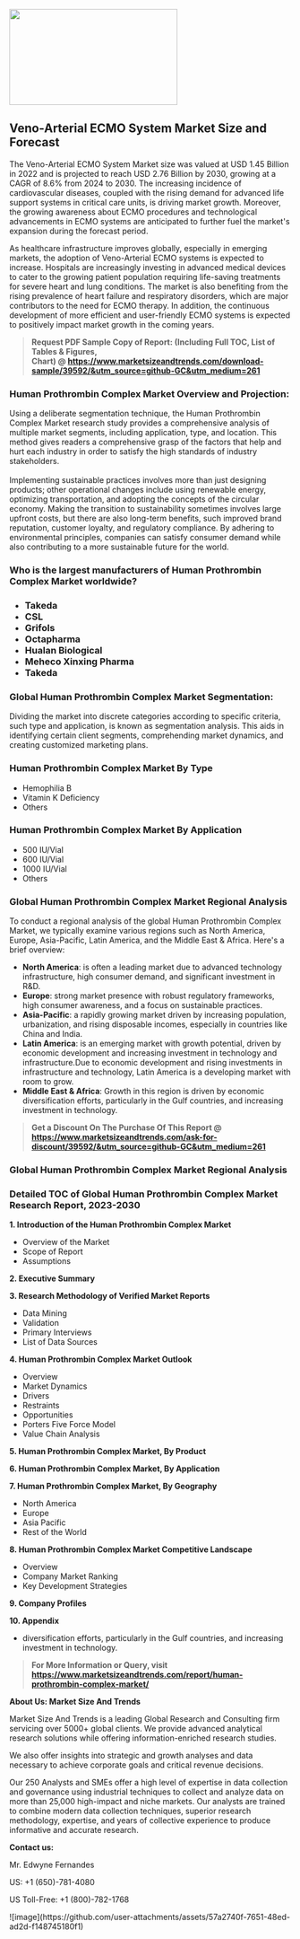 <p><img class="alignnone size-medium wp-image-20088" src="https://ffe5etoiles.com/wp-content/uploads/2024/12/MST1-300x171.png" alt="" width="300" height="171" /></p><h2>Veno-Arterial ECMO System Market Size and Forecast</h2><p>The Veno-Arterial ECMO System Market size was valued at USD 1.45 Billion in 2022 and is projected to reach USD 2.76 Billion by 2030, growing at a CAGR of 8.6% from 2024 to 2030. The increasing incidence of cardiovascular diseases, coupled with the rising demand for advanced life support systems in critical care units, is driving market growth. Moreover, the growing awareness about ECMO procedures and technological advancements in ECMO systems are anticipated to further fuel the market's expansion during the forecast period.</p><p>As healthcare infrastructure improves globally, especially in emerging markets, the adoption of Veno-Arterial ECMO systems is expected to increase. Hospitals are increasingly investing in advanced medical devices to cater to the growing patient population requiring life-saving treatments for severe heart and lung conditions. The market is also benefiting from the rising prevalence of heart failure and respiratory disorders, which are major contributors to the need for ECMO therapy. In addition, the continuous development of more efficient and user-friendly ECMO systems is expected to positively impact market growth in the coming years.</p></p><blockquote id="" class=""><strong>Request PDF Sample Copy of Report: (Including Full TOC, List of Tables &amp; Figures, Chart)&nbsp;@&nbsp;<strong><a href="https://www.marketsizeandtrends.com/download-sample/39592/&utm_source=github-GC&utm_medium=261" target="_blank">https://www.marketsizeandtrends.com/download-sample/39592/&utm_source=github-GC&utm_medium=261</a></strong></strong></blockquote><h3 id="" class="">Human Prothrombin Complex Market&nbsp;Overview and Projection:</h3><p id="" class="">Using a deliberate segmentation technique, the Human Prothrombin Complex Market research study provides a comprehensive analysis of multiple market segments, including application, type, and location. This method gives readers a comprehensive grasp of the factors that help and hurt each industry in order to satisfy the high standards of industry stakeholders. <br /> <br />Implementing sustainable practices involves more than just designing products; other operational changes include using renewable energy, optimizing transportation, and adopting the concepts of the circular economy. Making the transition to sustainability sometimes involves large upfront costs, but there are also long-term benefits, such improved brand reputation, customer loyalty, and regulatory compliance. By adhering to environmental principles, companies can satisfy consumer demand while also contributing to a more sustainable future for the world.</p><h3 id="" class="">Who is the largest manufacturers of&nbsp;Human Prothrombin Complex Market worldwide?</h3><h3 class=""><p><ul><li>Takeda </li><li> CSL </li><li> Grifols </li><li> Octapharma </li><li> Hualan Biological </li><li> Meheco Xinxing Pharma </li><li> Takeda</li></ul></p></h3><h3 id="" class="">Global&nbsp;Human Prothrombin Complex Market Segmentation:</h3><p id="" class="">Dividing the market into discrete categories according to specific criteria, such type and application, is known as segmentation analysis. This aids in identifying certain client segments, comprehending market dynamics, and creating customized marketing plans.</p><h3 id="" class="">Human Prothrombin Complex Market&nbsp;By Type</h3><p><p><ul><li>Hemophilia B </li><li> Vitamin K Deficiency </li><li> Others</p></li></ul></p></p><h3 id="" class="">Human Prothrombin Complex Market&nbsp;By Application</h3><p class=""><p><ul><li>500 IU/Vial </li><li> 600 IU/Vial </li><li> 1000 IU/Vial </li><li> Others</li></ul></p></p><h3 id="" class="">Global Human Prothrombin Complex Market Regional Analysis</h3><p id="" class="">To conduct a regional analysis of the global Human Prothrombin Complex Market, we typically examine various regions such as North America, Europe, Asia-Pacific, Latin America, and the Middle East &amp; Africa. Here's a brief overview:</p><ul><li><strong>North America</strong>: is often a leading market due to advanced technology infrastructure, high consumer demand, and significant investment in R&amp;D.</li><li><strong>Europe</strong>: strong market presence with robust regulatory frameworks, high consumer awareness, and a focus on sustainable practices.</li><li><strong>Asia-Pacific</strong>: a rapidly growing market driven by increasing population, urbanization, and rising disposable incomes, especially in countries like China and India.</li><li><strong>Latin America</strong>: is an emerging market with growth potential, driven by economic development and increasing investment in technology and infrastructure.Due to economic development and rising investments in infrastructure and technology, Latin America is a developing market with room to grow.</li><li><strong>Middle East &amp; Africa</strong>: Growth in this region is driven by economic diversification efforts, particularly in the Gulf countries, and increasing investment in technology.</li></ul><blockquote id="" class=""><strong>Get a Discount On The Purchase Of This Report @ <strong><a href="https://www.marketsizeandtrends.com/ask-for-discount/39592/&utm_source=github-GC&utm_medium=261" target="_blank">https://www.marketsizeandtrends.com/ask-for-discount/39592/&utm_source=github-GC&utm_medium=261</a></strong></strong></blockquote><h3 id="" class="">Global Human Prothrombin Complex Market Regional Analysis</h3><h3 id="" class="">Detailed TOC of Global Human Prothrombin Complex Market Research Report, 2023-2030</h3><p id="" class=""><strong>1. Introduction of the Human Prothrombin Complex Market</strong></p><ul><li>Overview of the Market</li><li>Scope of Report</li><li>Assumptions</li></ul><p id="" class=""><strong>2. Executive Summary</strong></p><p id="" class=""><strong>3. Research Methodology of Verified Market Reports</strong></p><ul><li>Data Mining</li><li>Validation</li><li>Primary Interviews</li><li>List of Data Sources</li></ul><p id="" class=""><strong>4. Human Prothrombin Complex Market Outlook</strong></p><ul><li>Overview</li><li>Market Dynamics</li><li>Drivers</li><li>Restraints</li><li>Opportunities</li><li>Porters Five Force Model</li><li>Value Chain Analysis</li></ul><p id="" class=""><strong>5. Human Prothrombin Complex Market, By Product</strong></p><p id="" class=""><strong>6. Human Prothrombin Complex Market, By Application</strong></p><p id="" class=""><strong>7. Human Prothrombin Complex Market, By Geography</strong></p><ul><li>North America</li><li>Europe</li><li>Asia Pacific</li><li>Rest of the World</li></ul><p id="" class=""><strong>8. Human Prothrombin Complex Market Competitive Landscape</strong></p><ul><li>Overview</li><li>Company Market Ranking</li><li>Key Development Strategies</li></ul><p id="" class=""><strong>9. Company Profiles</strong></p><p id="" class=""><strong>10. Appendix</strong></p><ul><li>diversification efforts, particularly in the Gulf countries, and increasing investment in technology.</li></ul><blockquote id="" class=""><strong>For More Information or Query, visit <strong><strong><a href="https://www.marketsizeandtrends.com/report/human-prothrombin-complex-market/" target="_blank">https://www.marketsizeandtrends.com/report/human-prothrombin-complex-market/</a></strong></strong></strong></blockquote><p id="" class=""><strong>About Us: Market Size And Trends</strong></p><p id="" class="">Market Size And Trends is a leading Global Research and Consulting firm servicing over 5000+ global clients. We provide advanced analytical research solutions while offering information-enriched research studies.</p><p id="" class="">We also offer insights into strategic and growth analyses and data necessary to achieve corporate goals and critical revenue decisions.</p><p id="" class="">Our 250 Analysts and SMEs offer a high level of expertise in data collection and governance using industrial techniques to collect and analyze data on more than 25,000 high-impact and niche markets. Our analysts are trained to combine modern data collection techniques, superior research methodology, expertise, and years of collective experience to produce informative and accurate research.</p><p id="" class=""><strong>Contact us:</strong></p><p id="" class="">Mr. Edwyne Fernandes</p><p id="" class="">US: +1 (650)-781-4080</p><p id="" class="">US Toll-Free: +1 (800)-782-1768</p>
![image](https://github.com/user-attachments/assets/57a2740f-7651-48ed-ad2d-f148745180f1)
